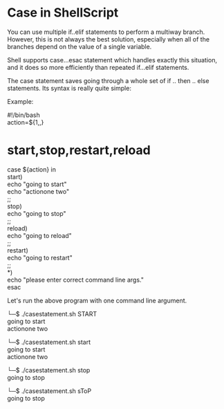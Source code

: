 <h1> Case in ShellScript </h1>


<p>
You can use multiple if..elif statements to perform a multiway branch. However, this is not always the best solution, especially when all of the branches depend on the value of a single variable.<br>

Shell supports case...esac statement which handles exactly this situation, and it does so more efficiently than repeated if...elif statements.<br>

The case statement saves going through a whole set of if .. then .. else statements. Its syntax is really quite simple:<br>

Example:<br>

#!/bin/bash<br>
action=${1,,}<br>
# start,stop,restart,reload<br>
case ${action} in<br>
    start)<br>
        echo "going to start"<br>
        echo "actionone two"<br>
        ;;<br>
    stop)<br>
        echo "going to stop"<br>
        ;;<br>
    reload)<br>
        echo "going to reload"<br>
        ;;<br>
    restart)<br>
        echo "going to restart"<br>
        ;;<br>
    *)<br>
        echo "please enter correct command line args."<br>
esac<br>

Let's run the above program with one command line argument.<br>


└─$ ./casestatement.sh START<br>
going to start<br>
actionone two<br>


└─$ ./casestatement.sh start<br>
going to start<br>
actionone two<br>


└─$ ./casestatement.sh stop<br>
going to stop<br>


└─$ ./casestatement.sh sToP<br>
going to stop<br>


</p>